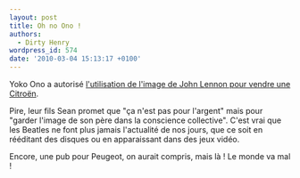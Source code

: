 ```yaml
---
layout: post
title: Oh no Ono !
authors:
  - Dirty Henry
wordpress_id: 574
date: '2010-03-04 15:13:17 +0100'
---
```

Yoko Ono a autorisé [l'utilisation de l'image de John Lennon pour vendre une Citroën](http://www.youtube.com/watch?v=4Ph4rZU0Ns4).

Pire, leur fils Sean promet que "ça n'est pas pour l'argent" mais pour "garder l'image de son père dans la conscience collective". C'est vrai que les Beatles ne font plus jamais l'actualité de nos jours, que ce soit en rééditant des disques ou en apparaissant dans des jeux vidéo. 

Encore, une pub pour Peugeot, on aurait compris, mais là ! Le monde va mal !
